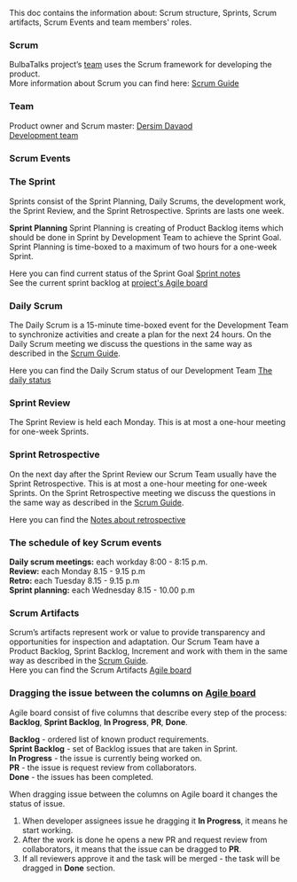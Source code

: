 This doc contains the information about: Scrum structure, Sprints, Scrum artifacts, Scrum Events and team members' roles.   

### Scrum 
BulbaTalks project’s [team](#team) uses the Scrum framework for developing the product.  
More information about Scrum you can find here: [Scrum Guide](https://www.scrumguides.org/docs/scrumguide/v2017/2017-Scrum-Guide-US.pdf#zoom=100)    

### Team

Product owner and Scrum master: [Dersim Davaod](https://github.com/dersim-davaod)  
[Development team ](https://github.com/dersim-davaod/CocoaHeads-iOS-School-Twitter-project/blob/README.md#authors)

### **Scrum Events**    
### The Sprint    

Sprints consist of the Sprint Planning, Daily Scrums, the development work, the Sprint Review, and the Sprint Retrospective. Sprints are lasts one week.  

**Sprint Planning**
Sprint Planning is creating of Product Backlog items which should be done in Sprint by Development Team to achieve the Sprint Goal.   
Sprint Planning is time-boxed to a maximum of two hours for a one-week Sprint.  

Here you can find current status of the Sprint Goal [Sprint notes](https://docs.google.com/document/d/1PxbVa85ZyZQN0tlnibdIgxR1PC301dWRXumpPnWi33w/edit)  
See the current sprint backlog at [project's Agile board](https://github.com/dersim-davaod/CocoaHeads-iOS-School-Twitter-project/projects/1)   

### Daily Scrum  
The Daily Scrum is a 15-minute time-boxed event for the Development Team to synchronize activities and create a plan for the next 24 hours. On the Daily Scrum meeting we discuss the questions in the same way as described in the [Scrum Guide](https://www.scrumguides.org/docs/scrumguide/v2017/2017-Scrum-Guide-US.pdf#zoom=100).    

Here you can find the Daily Scrum status of our Development Team [The daily status](https://docs.google.com/spreadsheets/d/1swL2wWhy6hZb2XJzyvXoQbx3UiBeuGJYmSXoTl4N0NA/edit#gid=0)   

### Sprint Review  
The Sprint Review is held each Monday. This is at most a one-hour meeting for one-week Sprints.

### Sprint Retrospective  
On the next day after the Sprint Review our Scrum Team usually have the Sprint Retrospective. This is at most a one-hour meeting for one-week Sprints. On the Sprint Retrospective meeting we discuss the questions in the same way as described in the [Scrum Guide](https://www.scrumguides.org/docs/scrumguide/v2017/2017-Scrum-Guide-US.pdf#zoom=100).     
    
Here you can find the [Notes about retrospective](https://docs.google.com/spreadsheets/d/17-9C6O2Z3nYUSz6iaBnfQODPEN3vocRj19LgzYjfdxg/edit#gid=0)

### The schedule of key Scrum events  

**Daily scrum meetings:** each workday 8:00 - 8:15 p.m.      
**Review:** each Monday 8.15 - 9.15 p.m    
**Retro:** each Tuesday 8.15 - 9.15 p.m   
**Sprint planning:** each Wednesday 8.15 - 10.00 p.m   

### **Scrum Artifacts**   
Scrum’s artifacts represent work or value to provide transparency and opportunities for inspection and adaptation. Our Scrum Team have a Product Backlog, Sprint Backlog, Increment and work with them in the same way as described in the [Scrum Guide](https://www.scrumguides.org/docs/scrumguide/v2017/2017-Scrum-Guide-US.pdf#zoom=100).      
Here you can find the Scrum Artifacts [Agile board](https://github.com/dersim-davaod/CocoaHeads-iOS-School-Twitter-project/projects/1)  

### Dragging the issue between the columns on [Agile board](https://github.com/dersim-davaod/CocoaHeads-iOS-School-Twitter-project/projects/1)   

Agile board consist of five columns that describe every step of the process: **Backlog**, **Sprint Backlog**, **In Progress**, **PR**, **Done**.  

**Backlog** - ordered list of known product requirements.    
**Sprint Backlog** - set of Backlog issues that are taken in Sprint.    
**In Progress** - the issue is currently being worked on.      
**PR** - the issue is request review from collaborators.      
**Done** - the issues has been completed.  

When dragging issue between the columns on Agile board it changes the status of issue.   
1. When developer assignees issue he dragging it **In Progress**, it means he start working.     
2. After the work is done he opens a new PR and request review from collaborators, it means that the issue can be dragged to **PR**.      
3. If all reviewers approve it and the task will be merged - the task will be dragged in **Done** section.     